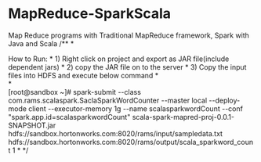 # MapReduce-SparkScala
Map Reduce programs with Traditional MapReduce framework, Spark with Java and Scala
      /**
       * <p>How to Run:
       * 1) Right click on project and export as JAR file(include dependent jars)
       * 2) copy the JAR file on to the server
       * 3) Copy the input  files into HDFS and execute below command
       * <br>
       * <br>[root@sandbox ~]# spark-submit --class com.rams.scalaspark.SaclaSparkWordCounter --master local --deploy-mode 
         client --executor-memory 1g --name scalasparkwordCount --conf "spark.app.id=scalasparkwordCount" 
         scala-spark-mapred-proj-0.0.1-SNAPSHOT.jar
         hdfs://sandbox.hortonworks.com:8020/rams/input/sampledata.txt
         hdfs://sandbox.hortonworks.com:8020/rams/output/scala_sparkword_count 1
       * 
       */
